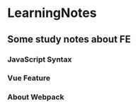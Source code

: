 # LearningNotes

## Some study notes about FE

### JavaScript Syntax

### Vue Feature

### About Webpack
